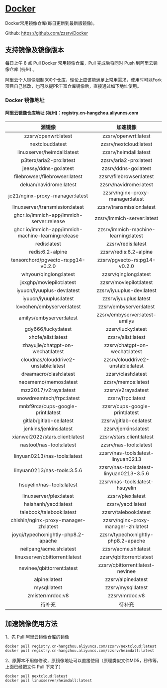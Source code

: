 # [Docker](https://github.com/zzsrv/Docker)

Docker常用镜像仓库(每日更新到最新版镜像)。

Github: <https://github.com/zzsrv/Docker>

## 支持镜像及镜像版本

每日上午 8 点 Pull Docker 常用镜像仓库，Pull 完成后将同时 Push 到阿里云镜像仓库 (杭州) 。

阿里云个人镜像限制300个仓库，理论上应该能满足上常用需求，使用时可以Fork项目自己修改，也可以提PR丰富仓库镜像后，直接通过如下地址使用。

### Docker 镜像地址
#### 阿里云镜像仓库地址 (杭州)：registry.cn-hangzhou.aliyuncs.com

|  源镜像  |        加速镜像        |
| :-------------: | :------------------------: |
|  zzsrv/openwrt:latest  | zzsrv/openwrt:latest |
|  nextcloud:latest  | zzsrv/nextcloud:latest |
|  linuxserver/heimdall:latest  | zzsrv/heimdall:latest |
|  p3terx/aria2-pro:latest  | zzsrv/aria2-pro:latest |
|  jeessy/ddns-go:latest  | zzsrv/ddns-go:latest |
|  filebrowser/filebrowser:latest  | zzsrv/filebrowser:latest |
|  deluan/navidrome:latest  | zzsrv/navidrome:latest |
|  jc21/nginx-proxy-manager:latest  | zzsrv/nginx-proxy-manager:latest |
|  linuxserver/transmission:latest  | zzsrv/transmission:latest |
|  ghcr.io/immich-app/immich-server:release  | zzsrv/immich-server:latest |
|  ghcr.io/immich-app/immich-machine-learning:release  | zzsrv/immich-machine-learning:latest |
|  redis:latest  | zzsrv/redis:latest |
|  redis:6.2-alpine  | zzsrv/redis:6.2-alpine |
|  tensorchord/pgvecto-rs:pg14-v0.2.0  | zzsrv/pgvecto-rs:pg14-v0.2.0 |
|  whyour/qinglong:latest  | zzsrv/qinglong:latest |
|  jxxghp/moviepilot:latest  | zzsrv/moviepilot:latest |
|  iyuucn/iyuuplus-dev:latest  | zzsrv/iyuuplus-dev:latest |
|  iyuucn/iyuuplus:latest  | zzsrv/iyuuplus:latest |
|  lovechen/embyserver:latest  | zzsrv/embyserver:latest |
|  amilys/embyserver:latest  | zzsrv/embyserver:latest-amilys |
|  gdy666/lucky:latest  | zzsrv/lucky:latest |
|  xhofe/alist:latest  | zzsrv/alist:latest |
|  zhayujie/chatgpt-on-wechat:latest  | zzsrv/chatgpt-on-wechat:latest |
|  cloudnas/clouddrive2-unstable:latest  | zzsrv/clouddrive2-unstable:latest |
|  dreamacro/clash:latest  | zzsrv/clash:latest |
|  neosmemo/memos:latest  | zzsrv/memos:latest |
|  mzz2017/v2raya:latest  | zzsrv/v2raya:latest |
|  snowdreamtech/frpc:latest  | zzsrv/frpc:latest |
|  mnbf9rca/cups-google-print:latest  | zzsrv/cups-google-print:latest |
|  gitlab/gitlab-ce:latest  | zzsrv/gitlab-ce:latest |
|  jenkins/jenkins:latest  | zzsrv/jenkins:latest |
|  xianwei2022/stars.client:latest  | zzsrv/stars.client:latest |
|  nastool/nas-tools:latest  | zzsrv/nas-tools:latest |
|  linyuan0213/nas-tools:latest  | zzsrv/nas-tools:latest-linyuan0213 |
|  linyuan0213/nas-tools:3.5.6  | zzsrv/nas-tools:latest-linyuan0213-3.5.6 |
|  hsuyelin/nas-tools:latest  | zzsrv/nas-tools:latest-hsuyelin |
|  linuxserver/plex:latest  | zzsrv/plex:latest |
|  haishanh/yacd:latest  | zzsrv/yacd:latest |
|  talebook/talebook:latest  | zzsrv/talebook:latest |
|  chishin/nginx-proxy-manager-zh:latest  | zzsrv/nginx-proxy-manager-zh:latest |
|  joyqi/typecho:nightly-php8.2-apache  | zzsrv/typecho:nightly-php8.2-apache |
|  neilpang/acme.sh:latest  | zzsrv/acme.sh:latest |
|  linuxserver/qbittorrent:latest  | zzsrv/qbittorrent:latest |
|  nevinee/qbittorrent:latest  | zzsrv/qbittorrent:latest-nevinee |
|  alpine:latest  | zzsrv/alpine:latest |
|  mysql:latest  | zzsrv/mysql:latest |
|  zmister/mrdoc:v8  | zzsrv/mrdoc:v8 |
|  待补充 | 待补充 |


## 加速镜像使用方法

1、先 Pull 阿里云镜像仓库的镜像
```
docker pull registry.cn-hangzhou.aliyuncs.com/zzsrv/nextcloud:latest
docker pull registry.cn-hangzhou.aliyuncs.com/zzsrv/heimdall:latest
```

2、原脚本不用做修改，原镜像地址可以直接使用（原理类似文件MD5，秒传等，上面已经把文件 Pull 下来了）
```
docker pull nextcloud:latest
docker pull linuxserver/heimdall:latest
```
